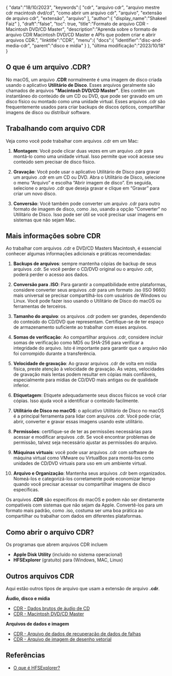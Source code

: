 {
"data":"18/10/2023",
   "keywords":[
"cdr",
"arquivo cdr",
"arquivo mestre cdr macintosh dvd/cd",
"como abrir um arquivo cdr",
"arquivo",
"extensão de arquivo cdr",
"extensão",
"arquivo"
],
   "author":{
"display_name":"Shakeel Faiz"
},
"draft":"false",
"toc": true,
"title":"Formato de arquivo CDR - Macintosh DVD/CD Master",
   "description":"Aprenda sobre o formato de arquivo CDR Macintosh DVD/CD Master e APIs que podem criar e abrir arquivos CDR.",
"linktitle":"CDR",
   "menu":{
      "docs":{
         "identifier":"disc-and-media-cdr",
"parent":"disco e mídia"
}
},
"última modificação":"2023/10/18"
}

## O que é um arquivo .CDR?

No macOS, um arquivo **.CDR** normalmente é uma imagem de disco criada usando o aplicativo **Utilitário de Disco**. Esses arquivos geralmente são chamados de arquivos **"Macintosh DVD/CD Master"**. Eles contêm um instantâneo do conteúdo de um CD ou DVD, que pode ser gravado em um disco físico ou montado como uma unidade virtual. Esses arquivos .cdr são frequentemente usados para criar backups de discos ópticos, compartilhar imagens de disco ou distribuir software.

## Trabalhando com arquivo CDR

Veja como você pode trabalhar com arquivos .cdr em um Mac:

1. **Montagem**: Você pode clicar duas vezes em um arquivo .cdr para montá-lo como uma unidade virtual. Isso permite que você acesse seu conteúdo sem precisar de disco físico.
    












2. **Gravação**: Você pode usar o aplicativo Utilitário de Disco para gravar um arquivo .cdr em um CD ou DVD. Abra o Utilitário de Disco, selecione o menu “Arquivo” e escolha “Abrir imagem de disco”. Em seguida, selecione o arquivo .cdr que deseja gravar e clique em “Gravar” para criar um novo disco.
    












3. **Conversão**: Você também pode converter um arquivo .cdr para outro formato de imagem de disco, como .iso, usando a opção "Converter" no Utilitário de Disco. Isso pode ser útil se você precisar usar imagens em sistemas que não sejam Mac.

## Mais informações sobre CDR

Ao trabalhar com arquivos .cdr e DVD/CD Masters Macintosh, é essencial conhecer algumas informações adicionais e práticas recomendadas:

1. **Backups de arquivos**: sempre mantenha cópias de backup de seus arquivos .cdr. Se você perder o CD/DVD original ou o arquivo .cdr, poderá perder o acesso aos dados.
    












2. **Conversão para .ISO**: Para garantir a compatibilidade entre plataformas, considere converter seus arquivos .cdr para um formato .iso (ISO 9660) mais universal se precisar compartilhá-los com usuários de Windows ou Linux. Você pode fazer isso usando o Utilitário de Disco do macOS ou ferramentas de terceiros.
    












3. **Tamanho do arquivo**: os arquivos .cdr podem ser grandes, dependendo do conteúdo do CD/DVD que representam. Certifique-se de ter espaço de armazenamento suficiente ao trabalhar com esses arquivos.
    












4. **Somas de verificação**: Ao compartilhar arquivos .cdr, considere incluir somas de verificação como MD5 ou SHA-256 para verificar a integridade do arquivo. Isto é importante para garantir que o arquivo não foi corrompido durante a transferência.
    












5. **Velocidade de gravação**: Ao gravar arquivos .cdr de volta em mídia física, preste atenção à velocidade de gravação. Às vezes, velocidades de gravação mais lentas podem resultar em cópias mais confiáveis, especialmente para mídias de CD/DVD mais antigas ou de qualidade inferior.
    












6. **Etiquetagem**: Etiquete adequadamente seus discos físicos se você criar cópias. Isso ajuda você a identificar o conteúdo facilmente.
    












7. **Utilitário de Disco no macOS**: o aplicativo Utilitário de Disco no macOS é a principal ferramenta para lidar com arquivos .cdr. Você pode criar, abrir, converter e gravar essas imagens usando este utilitário.
    












8. **Permissões**: certifique-se de ter as permissões necessárias para acessar e modificar arquivos .cdr. Se você encontrar problemas de permissão, talvez seja necessário ajustar as permissões do arquivo.
    












9. **Máquinas virtuais**: você pode usar arquivos .cdr com software de máquina virtual como VMware ou VirtualBox para montá-los como unidades de CD/DVD virtuais para uso em um ambiente virtual.
    












10. **Arquivo e Organização**: Mantenha seus arquivos .cdr bem organizados. Nomeá-los e categorizá-los corretamente pode economizar tempo quando você precisar acessar ou compartilhar imagens de disco específicas.
    













Os arquivos **.CDR** são específicos do macOS e podem não ser diretamente compatíveis com sistemas que não sejam da Apple. Convertê-los para um formato mais padrão, como .iso, costuma ser uma boa prática ao compartilhar ou trabalhar com dados em diferentes plataformas.

## Como abrir o arquivo CDR?

Os programas que abrem arquivos CDR incluem

- **Apple Disk Utility** (incluído no sistema operacional)
- **HFSExplorer** (gratuito) para (Windows, MAC, Linux)

## Outros arquivos CDR

Aqui estão outros tipos de arquivo que usam a extensão de arquivo **.cdr**.

**Áudio, disco e mídia**
- [CDR - Dados brutos de áudio de CD](/pt/audio/cdr/)
- [CDR - Macintosh DVD/CD Master](/pt/disc-and-media/cdr/)

**Arquivos de dados e imagem**
- [CDR - Arquivo de dados de recuperação de dados de falhas](/pt/data/cdr-crash/)
- [CDR - Arquivo de imagem de desenho vetorial](/pt/image/cdr/)


## Referências
* [O que é HFSExplorer?](https://catacombae.org/hfsexplorer/)

